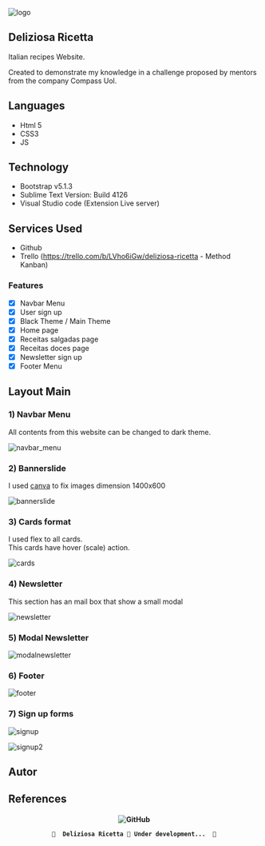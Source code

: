 ![logo](https://user-images.githubusercontent.com/98092597/152608740-8c2aba32-4e03-4d2c-8809-cecf3dfbc3d8.png)

## Deliziosa Ricetta
Italian recipes Website.

Created to demonstrate my knowledge in a challenge proposed by mentors from the company Compass Uol.

## Languages
* Html 5
* CSS3
* JS

## Technology
* Bootstrap v5.1.3
* Sublime Text Version: Build 4126
* Visual Studio code (Extension Live server)

## Services Used
* Github
* Trello (https://trello.com/b/LVho6iGw/deliziosa-ricetta - Method Kanban)


### Features

- [x] Navbar Menu
- [x] User sign up
- [x] Black Theme / Main Theme
- [x] Home page
- [x] Receitas salgadas page
- [x] Receitas doces page
- [x] Newsletter sign up
- [X] Footer Menu 

## Layout Main
<h3>1) Navbar Menu</h3>
<p> All contents from this website can be changed to dark theme.</p>

![navbar_menu](https://user-images.githubusercontent.com/98092597/152621425-50da5520-7d7d-4ce8-8618-71c447eddcdf.png)
	
<h3>2) Bannerslide </h3>

<p> I used <a href="https://www.canva.com/">canva</a> to fix images dimension 1400x600</p>

![bannerslide](https://user-images.githubusercontent.com/98092597/152621666-8db1c53d-305f-4c70-94f9-35841404eb97.png)

<h3>3) Cards format</h3>

<p> I used flex to all cards.<br>
This cards have hover (scale) action.
</p>

![cards](https://user-images.githubusercontent.com/98092597/152622186-5d6af929-ebfd-437c-909a-86acba127a75.png)


<h3>4) Newsletter </h3>
<p> This section has an mail box that show a small modal</p>

![newsletter](https://user-images.githubusercontent.com/98092597/152622652-d0f14c83-4963-42df-bd15-ddd755945f4f.png)

<h3>5) Modal Newsletter </h3>

![modalnewsletter](https://user-images.githubusercontent.com/98092597/152623117-98322f86-37a3-4e38-b01a-dd71c6d870dd.png)

<h3>6) Footer </h3>

![footer](https://user-images.githubusercontent.com/98092597/152623341-77da8548-2a9c-4877-a6af-a5e7e86fe9a7.png)

<h3>7) Sign up forms </h3>

![signup](https://user-images.githubusercontent.com/98092597/152623438-700ce219-174b-4e52-8b91-835929be63dd.png)

![signup2](https://user-images.githubusercontent.com/98092597/152623440-011e3df6-531c-47ec-8464-9ce276aee7ee.png)


## Autor

## References



<h4 align="center"> 
	<img alt="GitHub" src="https://img.shields.io/github/license/wendelschimitz10/Deliziosa-Ricetta?style=plastic">
	
	🚧  Deliziosa Ricetta 🚀 Under development...  🚧
</h4>
